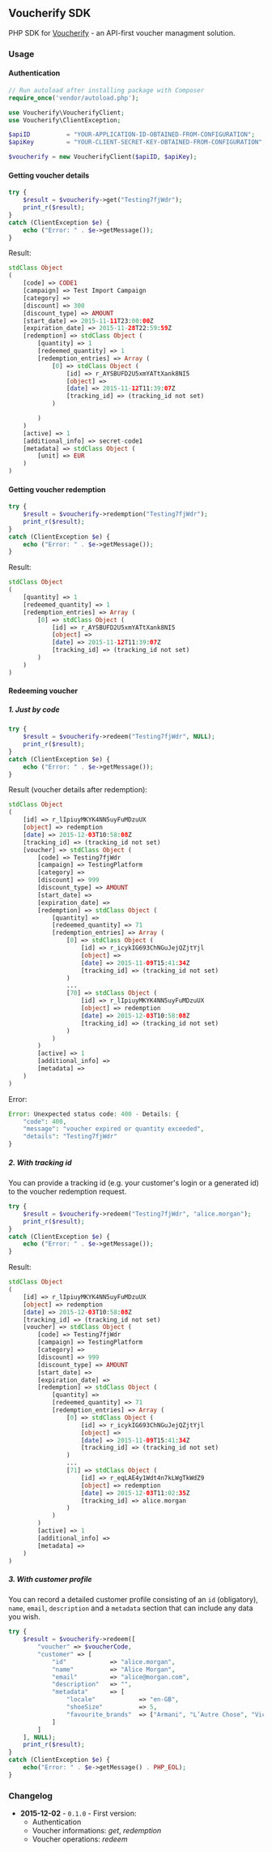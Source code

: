 ## Voucherify SDK

PHP SDK for [Voucherify](http://www.voucherify.io/?utm_source=inbound&utm_medium=github&utm_campaign=voucherify-php-sdk) - an API-first voucher managment solution.

### Usage

#### Authentication

```php
// Run autoload after installing package with Composer
require_once('vendor/autoload.php');

use Voucherify\VoucherifyClient;
use Voucherify\ClientException;

$apiID          = "YOUR-APPLICATION-ID-OBTAINED-FROM-CONFIGURATION";
$apiKey         = "YOUR-CLIENT-SECRET-KEY-OBTAINED-FROM-CONFIGURATION";

$voucherify = new VoucherifyClient($apiID, $apiKey);
```

#### Getting voucher details

```php
try {
    $result = $voucherify->get("Testing7fjWdr");
    print_r($result);
} 
catch (ClientException $e) {
    echo ("Error: " . $e->getMessage());
}
```

Result:
```php
stdClass Object
(
    [code] => CODE1
    [campaign] => Test Import Campaign
    [category] =>
    [discount] => 300
    [discount_type] => AMOUNT
    [start_date] => 2015-11-11T23:00:00Z
    [expiration_date] => 2015-11-28T22:59:59Z
    [redemption] => stdClass Object (
        [quantity] => 1
        [redeemed_quantity] => 1
        [redemption_entries] => Array (
            [0] => stdClass Object (
                [id] => r_AYSBUFD2U5xmYATtXank8NI5
                [object] =>
                [date] => 2015-11-12T11:39:07Z
                [tracking_id] => (tracking_id not set)
            )

        )
    )
    [active] => 1
    [additional_info] => secret-code1
    [metadata] => stdClass Object (
        [unit] => EUR
    )
)
```

#### Getting voucher redemption

```php
try {
    $result = $voucherify->redemption("Testing7fjWdr");
    print_r($result);
}
catch (ClientException $e) {
    echo ("Error: " . $e->getMessage());
}
```

Result:
```php
stdClass Object
(
    [quantity] => 1
    [redeemed_quantity] => 1
    [redemption_entries] => Array (
        [0] => stdClass Object (
            [id] => r_AYSBUFD2U5xmYATtXank8NI5
            [object] =>
            [date] => 2015-11-12T11:39:07Z
            [tracking_id] => (tracking_id not set)
        )
    )
)
```

#### Redeeming voucher

##### 1. Just by code

```php
try {
    $result = $voucherify->redeem("Testing7fjWdr", NULL);
    print_r($result);
}
catch (ClientException $e) {
    echo ("Error: " . $e->getMessage());
}
```

Result (voucher details after redemption):

```php
stdClass Object
(
    [id] => r_lIpiuyMKYK4NN5uyFuMDzuUX
    [object] => redemption
    [date] => 2015-12-03T10:58:08Z
    [tracking_id] => (tracking_id not set)
    [voucher] => stdClass Object (
        [code] => Testing7fjWdr
        [campaign] => TestingPlatform
        [category] =>
        [discount] => 999
        [discount_type] => AMOUNT
        [start_date] =>
        [expiration_date] =>
        [redemption] => stdClass Object (
            [quantity] =>
            [redeemed_quantity] => 71
            [redemption_entries] => Array (
                [0] => stdClass Object (
                    [id] => r_icykIG693ChNGuJejQZjtYjl
                    [object] =>
                    [date] => 2015-11-09T15:41:34Z
                    [tracking_id] => (tracking_id not set)
                )
                ...
                [70] => stdClass Object (
                    [id] => r_lIpiuyMKYK4NN5uyFuMDzuUX
                    [object] => redemption
                    [date] => 2015-12-03T10:58:08Z
                    [tracking_id] => (tracking_id not set)
                )
            )
        )
        [active] => 1
        [additional_info] =>
        [metadata] =>
    )
)
```

Error:
```php
Error: Unexpected status code: 400 - Details: {
    "code": 400,
    "message": "voucher expired or quantity exceeded",
    "details": "Testing7fjWdr"
}
```

##### 2. With tracking id

You can provide a tracking id (e.g. your customer's login or a generated id) to the voucher redemption request.

```php
try {
    $result = $voucherify->redeem("Testing7fjWdr", "alice.morgan");
    print_r($result);
}
catch (ClientException $e) {
    echo ("Error: " . $e->getMessage());
}
```

Result:
```php
stdClass Object
(
    [id] => r_lIpiuyMKYK4NN5uyFuMDzuUX
    [object] => redemption
    [date] => 2015-12-03T10:58:08Z
    [tracking_id] => (tracking_id not set)
    [voucher] => stdClass Object (
        [code] => Testing7fjWdr
        [campaign] => TestingPlatform
        [category] =>
        [discount] => 999
        [discount_type] => AMOUNT
        [start_date] =>
        [expiration_date] =>
        [redemption] => stdClass Object (
            [quantity] =>
            [redeemed_quantity] => 71
            [redemption_entries] => Array (
                [0] => stdClass Object (
                    [id] => r_icykIG693ChNGuJejQZjtYjl
                    [object] =>
                    [date] => 2015-11-09T15:41:34Z
                    [tracking_id] => (tracking_id not set)
                )
                ...
                [71] => stdClass Object (
                    [id] => r_eqLAE4y1Wdt4n7kLWgTkWdZ9
                    [object] => redemption
                    [date] => 2015-12-03T11:02:35Z
                    [tracking_id] => alice.morgan
                )
            )
        )
        [active] => 1
        [additional_info] =>
        [metadata] =>
    )
)
```

##### 3. With customer profile

You can record a detailed customer profile consisting of an `id` (obligatory), `name`, `email`, `description` and a `metadata` section that can include any data you wish.

```php
try {
    $result = $voucherify->redeem([
        "voucher" => $voucherCode, 
        "customer" => [ 
            "id"            => "alice.morgan",
            "name"          => "Alice Morgan",
            "email"         => "alice@morgan.com",
            "description"   => "",
            "metadata"      => [
                "locale"            => "en-GB",
                "shoeSize"          => 5,
                "favourite_brands"  => ["Armani", "L’Autre Chose", "Vicini"]
            ]
        ]
    ], NULL);
    print_r($result);
}
catch (ClientException $e) {
    echo("Error: " . $e->getMessage() . PHP_EOL);
}
```

### Changelog

- **2015-12-02** - `0.1.0` - First version:
  - Authentication
  - Voucher informations: *get*, *redemption*
  - Voucher operations: *redeem*
